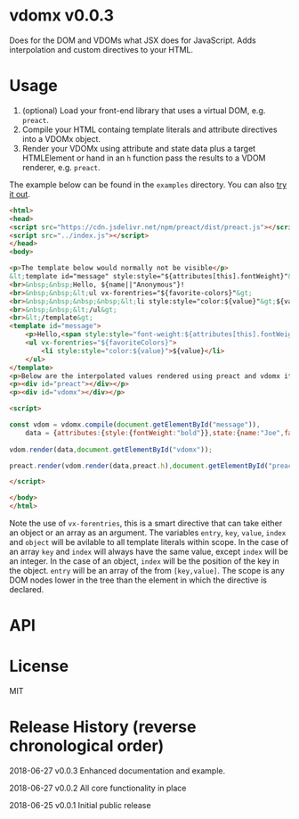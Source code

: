 # vdomx v0.0.3

Does for the DOM and VDOMs what JSX does for JavaScript. Adds interpolation and custom directives to your HTML.

# Usage

1) (optional) Load your front-end library that uses a virtual DOM, e.g. `preact`.
3) Compile your HTML containg template literals and attribute directives into a VDOMx object.
4) Render your VDOMx using attribute and state data plus a target HTMLElement or hand in an `h` function pass the results to a VDOM renderer, e.g. `preact`.


The example below can be found in the `examples` directory. You can also <a href="https://anywhichway.github.io/vdomx/examples/preact.html" target="_blank">try it out</a>. 

```html
<html>
<head>
<script src="https://cdn.jsdelivr.net/npm/preact/dist/preact.js"></script>
<script src="../index.js"></script>
</head>
<body>

<p>The template below would normally not be visible</p>
&lt;template id="message" style:style="${attributes[this].fontWeight}"&gt;
<br>&nbsp;&nbsp;Hello, ${name||"Anonymous"}!
<br>&nbsp;&nbsp;&lt;ul vx-forentries="${favorite-colors}"&gt;
<br>&nbsp;&nbsp;&nbsp;&nbsp;&lt;li style:style="color:${value}"&gt;${value}&lt;/li&gt;
<br>&nbsp;&nbsp;&lt;/ul&gt;
<br>&lt;/template&gt;
<template id="message">
	<p>Hello,<span style:style="font-weight:${attributes[this].fontWeight}">&nbsp;${name||"Anonymous"}!</span></p>
	<ul vx-forentries="${favoriteColors}">
		<li style:style="color:${value}">${value}</li>
	</ul>
</template>
<p>Below are the interpolated values rendered using preact and vdomx itself with {attributes:{style:{fontWeight:"bold"}},state:{name:"Joe",favoriteColors:["blue","green"]}} as the replacement object.</p>
<p><div id="preact"></div></p>
<p><div id="vdomx"></div></p>

<script>

const vdom = vdomx.compile(document.getElementById("message")),
	data = {attributes:{style:{fontWeight:"bold"}},state:{name:"Joe",favoriteColors:["blue","green"]}};
	
vdom.render(data,document.getElementById("vdomx"));

preact.render(vdom.render(data,preact.h),document.getElementById("preact"));

</script>

</body>
</html>
```

Note the use of `vx-forentries`, this is a smart directive that can take either an object or an array as an argument. The variables `entry`, `key`, `value`, `index` and `object` will be avilable to all template literals within scope. In the case of an array `key` and `index` will always have the same value, except `index` will be an integer. In the case of an object, `index` will be the position of the key in the object. `entry` will be an array of the from `[key,value]`. The scope is any DOM nodes lower in the tree than the element in which the directive is declared.

# API



# License

MIT

# Release History (reverse chronological order)

2018-06-27 v0.0.3 Enhanced documentation and example.

2018-06-27 v0.0.2 All core functionality in place

2018-06-25 v0.0.1 Initial public release
